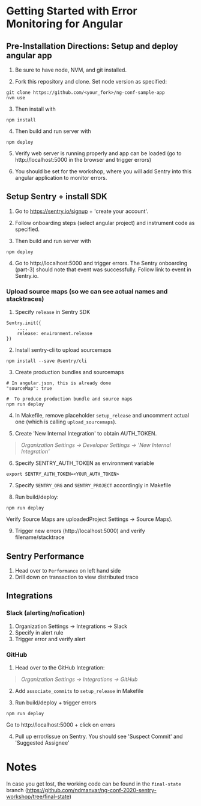 # Getting Started with Error Monitoring for Angular

## Pre-Installation Directions: Setup and deploy angular app

1. Be sure to have node, NVM, and git installed.

2. Fork this repository and clone. Set node version as specified:
```
git clone https://github.com/<your_fork>/ng-conf-sample-app
nvm use
```
3. Then install with
```
npm install
```
4. Then build and run server with
```
npm deploy
```
5. Verify web server is running properly and app can be loaded (go to http://localhost:5000 in the browser and trigger errors)

6. You should be set for the workshop, where you will add Sentry into this angular application to monitor errors.


## Setup Sentry + install SDK
1. Go to https://sentry.io/signup + 'create your account'.

2. Follow onboarding steps (select angular project) and instrument code as specified. 

3. Then build and run server with
```
npm deploy
```
4. Go to http://localhost:5000 and trigger errors. The Sentry onboarding (part-3) should note that event was successfully. Follow link to event in Sentry.io.

### Upload source maps (so we can see actual names and stacktraces)
1. Specify `release` in Sentry SDK
```
Sentry.init({
    ...,
    release: environment.release
})
```

2. Install sentry-cli to upload sourcemaps
```
npm install --save @sentry/cli
```

3. Create production bundles and sourcemaps
```
# In angular.json, this is already done
"sourceMap": true
```
```
#  To produce production bundle and source maps
npm run deploy
```

4. In Makefile, remove placeholder `setup_release` and uncomment actual one (which is calling `upload_sourcemaps`).

5. Create 'New Internal Integration' to obtain AUTH_TOKEN.
> _Organization Settings -> Developer Settings -> 'New Internal Integration'_


6. Specify SENTRY_AUTH_TOKEN as environment variable
```
export SENTRY_AUTH_TOKEN=<YOUR_AUTH_TOKEN>
```

7. Specify `SENTRY_ORG` and `SENTRY_PROJECT` accordingly in Makefile

8. Run build/deploy:
```
npm run deploy
```
Verify Source Maps are uploadedProject Settings -> Source Maps).

9. Trigger new errors (http://localhost:5000) and verify filename/stacktrace



## Sentry Performance
1. Head over to `Performance` on left hand side
2. Drill down on transaction to view distributed trace


## Integrations

### Slack (alerting/nofication)
1. Organization Settings -> Integrations -> Slack
2. Specify in alert rule
3. Trigger error and verify alert

### GitHub
1. Head over to the GitHub Integration:
> _Organization Settings -> Integrations -> GitHub_

2. Add `associate_commits` to `setup_release` in Makefile

3. Run build/deploy + trigger errors
```
npm run deploy
```
Go to http://localhost:5000 + click on errors

4. Pull up error/issue on Sentry. You should see 'Suspect Commit' and 'Suggested Assignee'



# Notes
In case you get lost, the working code can be found in the `final-state` branch (https://github.com/ndmanvar/ng-conf-2020-sentry-workshop/tree/final-state)
